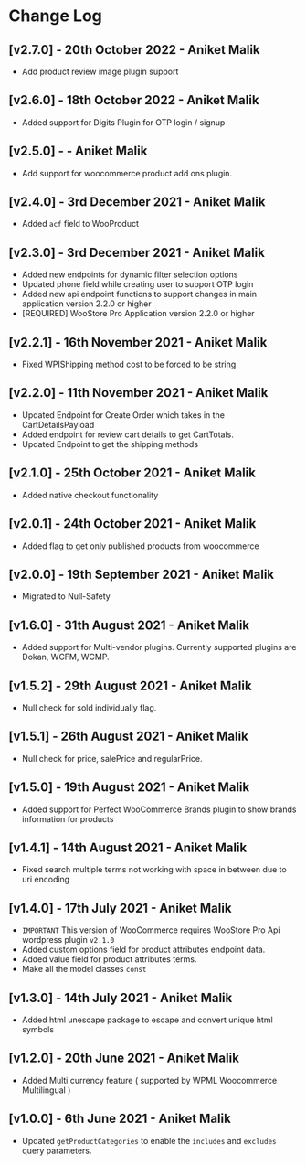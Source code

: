 # Change Log

## [v2.7.0] - 20th October 2022 - Aniket Malik
- Add product review image plugin support

## [v2.6.0] - 18th October 2022 - Aniket Malik
- Added support for Digits Plugin for OTP login / signup

## [v2.5.0] -  - Aniket Malik
- Add support for woocommerce product add ons plugin.

## [v2.4.0] - 3rd December 2021 - Aniket Malik
- Added `acf` field to WooProduct

## [v2.3.0] - 3rd December 2021 - Aniket Malik
- Added new endpoints for dynamic filter selection options
- Updated phone field while creating user to support OTP login
- Added new api endpoint functions to support changes in main application 
  version 2.2.0 or higher 
- [REQUIRED] WooStore Pro Application version 2.2.0 or higher

## [v2.2.1] - 16th November 2021 - Aniket Malik
* Fixed WPIShipping method cost to be forced to be string

## [v2.2.0] - 11th November 2021 - Aniket Malik
* Updated Endpoint for Create Order which takes in the CartDetailsPayload
* Added endpoint for review cart details to get CartTotals.
* Updated Endpoint to get the shipping methods

## [v2.1.0] - 25th October 2021 - Aniket Malik
* Added native checkout functionality

## [v2.0.1] - 24th October 2021 - Aniket Malik
* Added flag to get only published products from woocommerce

## [v2.0.0] - 19th September 2021 - Aniket Malik
* Migrated to Null-Safety

## [v1.6.0] - 31th August 2021 - Aniket Malik
* Added support for Multi-vendor plugins. Currently supported plugins are 
  Dokan, WCFM, WCMP.

## [v1.5.2] - 29th August 2021 - Aniket Malik
* Null check for sold individually flag.

## [v1.5.1] - 26th August 2021 - Aniket Malik
* Null check for price, salePrice and regularPrice. 

## [v1.5.0] - 19th August 2021 - Aniket Malik
* Added support for Perfect WooCommerce Brands plugin to show brands 
  information for products

## [v1.4.1] - 14th August 2021 - Aniket Malik
* Fixed search multiple terms not working with space in between due to uri encoding

## [v1.4.0] - 17th July 2021 - Aniket Malik
* `IMPORTANT` This version of WooCommerce requires WooStore Pro Api
 wordpress plugin `v2.1.0`
* Added custom options field for product attributes endpoint data.
* Added value field for product attributes terms.
* Make all the model classes `const`

## [v1.3.0] - 14th July 2021 - Aniket Malik
* Added html unescape package to escape and convert unique html symbols

## [v1.2.0] - 20th June 2021 - Aniket Malik
* Added Multi currency feature ( supported by WPML Woocommerce Multilingual )

## [v1.0.0] - 6th June 2021 - Aniket Malik
- Updated `getProductCategories` to enable the `includes` and `excludes
` query parameters.